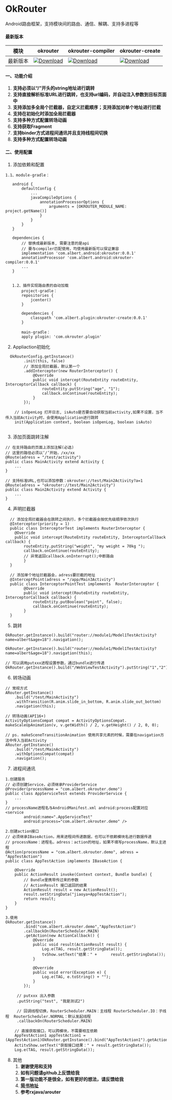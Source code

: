 # OkRouter
Android路由框架，支持模块间的路由、通信、解耦、支持多进程等


#### 最新版本

模块|okrouter|okrouter-compiler|okrouter-create
---|---|---|---
最新版本|[![Download](https://api.bintray.com/packages/albert-jiao/maven/okrouter/images/download.svg?version=0.0.1)](https://bintray.com/albert-jiao/maven/okrouter/0.0.1/link)|[![Download](https://api.bintray.com/packages/albert-jiao/maven/okrouter-compiler/images/download.svg?version=0.0.1)](https://bintray.com/albert-jiao/maven/okrouter-compiler/0.0.1/link)|[![Download](https://api.bintray.com/packages/albert-jiao/maven/okrouter-create/images/download.svg?version=0.0.1)](https://bintray.com/albert-jiao/maven/okrouter-create/0.0.1/link)


#### 一、功能介绍
1. **支持必须以“/”开头的string地址进行跳转**
2. **支持直接解析标准URL进行跳转，也支持url编码，并自动注入参数到目标页面中**
3. **支持添加多全局个拦截器，自定义拦截顺序；支持添加对单个地址进行拦截**
4. **支持在初始化时添加全局拦截器**
5. **支持多种方式配置转场动画**
6. **支持获取Fragment**
7. **支持binder方式进程间通讯并且支持线程间切换**
8. **支持多种方式配置转场动画**


#### 二、使用配置
1. 添加依赖和配置
 ``` 
 1.1、module-gradle：
 
    android {
        defaultConfig {
            ...
            javaCompileOptions {
                annotationProcessorOptions {
                    arguments = [OKROUTER_MODULE_NAME: project.getName()]
                }
            }
        }
    }

    dependencies {
        // 替换成最新版本, 需要注意的是api
        // 要与compiler匹配使用，均使用最新版可以保证兼容
        implementation 'com.albert.android:okrouter:0.0.1'
		annotationProcessor 'com.albert.android:okrouter-compiler:0.0.1'
        ...
    }
    
    
  	1.2、插件实现路由表的自动加载
  		project-gradle：
  		repositories {
    		jcenter()
		}
		
		dependencies {
    		classpath 'com.albert.plugin:okrouter-create:0.0.1'
		}

		main-gradle：
		apply plugin: 'com.okrouter.plugin'

 ```
2. Appliaction初始化
```
  OkRouterConfig.getInstance()
        .init(this, false)
        // 添加全局拦截器，默认第一个
        .addInterceptor(new RouterInterceptor() {
            @Override
            public void intercept(RouteEntity routeEntity, InterceptorCallback callback) {
                routeEntity.putString("age", "1");
                callback.onContinue(routeEntity);
            }
        });
        
  	// isOpenLog 打开日志, isAuto是否要自动获取当前activity,如果不设置，当不传入当前Activity时，会使用Application进行跳转
  	init(Application context, boolean isOpenLog, boolean isAuto) 
  
```

3. 添加页面跳转注解
```
// 在支持路由的页面上添加注解(必选)
// 这里的路径必须以‘/’开始，/xx/xx
@Route(adress = "/test/activity")
public class MainActivity extend Activity {
    ...
}
  
// 支持标准URL,也可以添加参数：okrouter://test/Main2Activity?a=1
@Route(adress = "okrouter://test/Main2Activity")
public class Main2Activity extend Activity {
    ...
} 
```

4. 声明拦截器
```
  // 添加全局拦截器会在跳转之间执行，多个拦截器会按优先级顺序依次执行
  @Interceptor(priority = 1)
  public class InterceptorTest implements RouterInterceptor {
    @Override
    public void intercept(RouteEntity routeEntity, InterceptorCallback callback) {
        routeEntity.putString("weight", "my weight = 70kg ");
        callback.onContinue(routeEntity);
        // 异常返回callback.onInterrupt();中断路由
    	}
  }
  
  // 添加单个地址拦截器会，adress要拦截的地址
  @InterceptPoint(adress = "/app/Main3Activity")
  public class InterceptorPointTest implements 	RouterInterceptor {
    	@Override
    	public void intercept(RouteEntity routeEntity, 	InterceptorCallback callback) {
        	routeEntity.putBoolean("point", false);
        	callback.onContinue(routeEntity);
    	}
  }
```

5. 跳转
```
OkRouter.getInstance().build("router://module1/Model1TestActivity?name=albert&age=18").navigation();
	
OkRouter.getInstance().build("router://module1/Model1TestActivity?name=albert&age=18").navigation(this);
	
// 可以调用putxxx进程设置参数，通过bundle进行传递
OkRouter.getInstance().build("/WebViewTestActivity").putString("1","2").navigation();

```
6. 转场动画
```
// 常规方式
ARouter.getInstance()
	.build("/test/MainActivity")
	.withTransition(R.anim.slide_in_bottom, R.anim.slide_out_bottom)
	.navigation(this);
	
// 转场动画(API16+)
ActivityOptionsCompat compat = ActivityOptionsCompat.
makeScaleUpAnimation(v, v.getWidth() / 2, v.getHeight() / 2, 0, 0);
	
// ps. makeSceneTransitionAnimation 使用共享元素的时候，需要在navigation方法中传入当前Activity
ARouter.getInstance()
	.build("/test/MainActivity")
	.withOptionsCompat(compat)
	.navigation();

```
7. 进程间通讯
```
1.创建服务
// 必须创建Service，必须继承ProviderService
@Provider(processName = "com.albert.okrouter.demo")
public class AppServiceTest extends ProviderService {
  	...
}
// processName进程名与AndroidManifest.xml android:process配置对应
<service
   		android:name=".AppServiceTest"
    	android:process="com.albert.okrouter.demo" />

2.创建action接口
// 必须继承IBaseAction，用来进程间传递数据，也可以不依赖模块名进行数据传递
// processName：进程名，adress：action的地址，如果不填写processName，默认主进程
@Action(processName = "com.albert.okrouter.demo", adress = "AppTestAction")
public class AppTestAction implements IBaseAction {
	
	@Override
	public ActionResult invoke(Context context, Bundle bundle) {
		// Bundle里携带传过来的参数
		// ActionResult 接口返回的结果
	    ActionResult result = new ActionResult();
	    result.setStringData("jiaoya+AppTestAction");
	    return result;
   	}
}

3.使用
OkRouter.getInstance()
	    .bind("com.albert.okrouter.demo","AppTestAction")
	    .callbackOn(RouterScheduler.MAIN)
	    .getAction(new ActionCallback() {
	        @Override
	        public void result(ActionResult result) {
	            Log.e(TAG, result.getStringData());
	            tvShow.setText("结果：" + 		result.getStringData());
	        }
	
			@Override
	        public void error(Exception e) {
	            Log.e(TAG, e.toString() + "");
	        }
	    });

     // putxxx 出入参数
     .putString("test", "我是测试2")

	 // 回调线程切换，RouterScheduler.MAIN：主线程 RouterScheduler.IO：子线程  RouterScheduler.NORMAL：默认发起线程
	 .callbackOn(RouterScheduler.MAIN)
	    		
	// 直接获取接口，可以跨模块，不需要相互依赖
	AppTestAction1 appTestAction1 = (AppTestAction1)OkRouter.getInstance().bind("AppTestAction1").getAction();
	ActitvShow.setText("获取接口结果：" + result.getStringData());
	Log.e(TAG, result.getStringData());

```

8. 其他
	1. **谢谢使用和支持**
	2. **如有问题请github上反馈给我**
	3. **第一版功能不是很全，如有更好的想法，请反馈给我**
	4. **[简书地址](https://www.jianshu.com/u/24fcedd34db7)**
	5. **参考rxjava/arouter**



